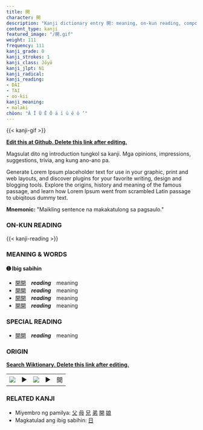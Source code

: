 ```yaml
---
title: 開
character: 開
description: "Kanji dictionary entry 開: meaning, on-kun reading, compounds, origin, related kanji"
content_type: kanji
featured_image: "/開.gif"
weight: 111
frequency: 111
kanji_grade: 0
kanji_strokes: 1
kanji_class: Jōyō
kanji_jlpt: N1
kanji_radical: 
kanji_reading: 
- DAI
- TAI
- oo-kii
kanji_meaning:
- malaki
chōon: "Ā Ī Ū Ē Ō ā ī ū ē ō ’"
---
```

[//]: # (Don't edit the line below. Kanji animated GIF code is automatically generated.)
{{< kanji-gif >}}

[//]: # (Edit below this line.)

**[Edit this at Github. Delete this link after editing.](https://github.com/tim0g/tim/tree/main/content/kanji/開/index.md)**

Magsulat dito ng introduction tungkol sa kanji. Mga opinions, impressions, suggestions, trivia, ang kung ano-ano pa.

Generate Lorem Ipsum placeholder text for use in your graphic, print and web layouts, and discover plugins for your favorite writing, design and blogging tools. Explore the origins, history and meaning of the famous passage, and learn how Lorem Ipsum went from scrambled Latin passage to ubiqitous dummy text.
 
**Mnemonic:** "Maikling sentence na makakatulong sa pagsaulo."

### ON-KUN READING

[//]: # (Don't edit the line below. ON-KUN READING code is automatically generated.)
{{< kanji-reading >}}

### MEANING & WORDS

#### ➊ **Ibig sabihin**
  - [開](../開)[開](../開)　***reading***　meaning
  - [開](../開)[開](../開)　***reading***　meaning
  - [開](../開)[開](../開)　***reading***　meaning
  - [開](../開)[開](../開)　***reading***　meaning

### SPECIAL READING
  - [開](../開)[開](../開)　***reading***　meaning

### ORIGIN

**[Search Wiktionary. Delete this link after editing.](https://wiktionary.org/wiki/開)**
<table class="kanji-table"><tr><td>
<img src="60px-開-bronze.svg.png">
</td><td>▶</td><td>
<img src="60px-開-oracle.svg.png">
</td><td>▶</td>
<td class="kanji-origin">開</td>
</tr></table>

### RELATED KANJI
- Miyembro ng pamilya: [父](../父) [母](../母) [兄](../兄) [弟](../弟) [開](../開) [娘](../娘)
- Magkatulad ang ibig sabihin: [日](../日)
